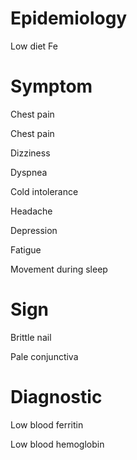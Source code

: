 # Epidemiology

Low diet Fe

# Symptom

Chest pain

Chest pain

Dizziness

Dyspnea

Cold intolerance

Headache

Depression

Fatigue

Movement during sleep

# Sign

Brittle nail

Pale conjunctiva

# Diagnostic

Low blood ferritin

Low blood hemoglobin
